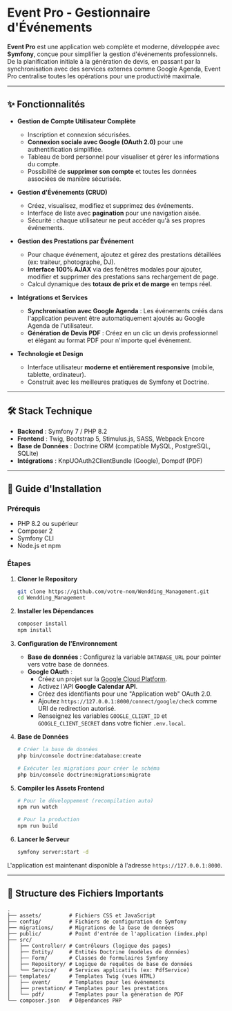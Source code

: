 #  Event Pro - Gestionnaire d'Événements

**Event Pro** est une application web complète et moderne, développée avec **Symfony**, conçue pour simplifier la gestion d'événements professionnels. De la planification initiale à la génération de devis, en passant par la synchronisation avec des services externes comme Google Agenda, Event Pro centralise toutes les opérations pour une productivité maximale.

---

## ✨ Fonctionnalités

-   **Gestion de Compte Utilisateur Complète**
    -   Inscription et connexion sécurisées.
    -   **Connexion sociale avec Google (OAuth 2.0)** pour une authentification simplifiée.
    -   Tableau de bord personnel pour visualiser et gérer les informations du compte.
    -   Possibilité de **supprimer son compte** et toutes les données associées de manière sécurisée.

-   **Gestion d'Événements (CRUD)**
    -   Créez, visualisez, modifiez et supprimez des événements.
    -   Interface de liste avec **pagination** pour une navigation aisée.
    -   Sécurité : chaque utilisateur ne peut accéder qu'à ses propres événements.

-   **Gestion des Prestations par Événement**
    -   Pour chaque événement, ajoutez et gérez des prestations détaillées (ex: traiteur, photographe, DJ).
    -   **Interface 100% AJAX** via des fenêtres modales pour ajouter, modifier et supprimer des prestations sans rechargement de page.
    -   Calcul dynamique des **totaux de prix et de marge** en temps réel.

-   **Intégrations et Services**
    -   **Synchronisation avec Google Agenda** : Les événements créés dans l'application peuvent être automatiquement ajoutés au Google Agenda de l'utilisateur.
    -   **Génération de Devis PDF** : Créez en un clic un devis professionnel et élégant au format PDF pour n'importe quel événement.

-   **Technologie et Design**
    -   Interface utilisateur **moderne et entièrement responsive** (mobile, tablette, ordinateur).
    -   Construit avec les meilleures pratiques de Symfony et Doctrine.

---

## 🛠️ Stack Technique

-   **Backend** : Symfony 7 / PHP 8.2
-   **Frontend** : Twig, Bootstrap 5, Stimulus.js, SASS, Webpack Encore
-   **Base de Données** : Doctrine ORM (compatible MySQL, PostgreSQL, SQLite)
-   **Intégrations** : KnpUOAuth2ClientBundle (Google), Dompdf (PDF)

---

## 🚀 Guide d'Installation

### Prérequis
-   PHP 8.2 ou supérieur
-   Composer 2
-   Symfony CLI
-   Node.js et npm

### Étapes

1.  **Cloner le Repository**
    ```bash
    git clone https://github.com/votre-nom/Wendding_Management.git
    cd Wendding_Management
    ```

2.  **Installer les Dépendances**
    ```bash
    composer install
    npm install
    ```

3.  **Configuration de l'Environnement**
    -   **Base de données** : Configurez la variable `DATABASE_URL` pour pointer vers votre base de données.
    -   **Google OAuth** :
        -   Créez un projet sur la [Google Cloud Platform](https://console.cloud.google.com/).
        -   Activez l'API **Google Calendar API**.
        -   Créez des identifiants pour une "Application web" OAuth 2.0.
        -   Ajoutez `https://127.0.0.1:8000/connect/google/check` comme URI de redirection autorisé.
        -   Renseignez les variables `GOOGLE_CLIENT_ID` et `GOOGLE_CLIENT_SECRET` dans votre fichier `.env.local`.

4.  **Base de Données**
    ```bash
    # Créer la base de données
    php bin/console doctrine:database:create

    # Exécuter les migrations pour créer le schéma
    php bin/console doctrine:migrations:migrate
    ```

5.  **Compiler les Assets Frontend**
    ```bash
    # Pour le développement (recompilation auto)
    npm run watch

    # Pour la production
    npm run build
    ```

6.  **Lancer le Serveur**
    ```bash
    symfony server:start -d
    ```

L'application est maintenant disponible à l'adresse `https://127.0.0.1:8000`.

---

## 📁 Structure des Fichiers Importants

```
.
├── assets/         # Fichiers CSS et JavaScript
├── config/         # Fichiers de configuration de Symfony
├── migrations/     # Migrations de la base de données
├── public/         # Point d'entrée de l'application (index.php)
├── src/
│   ├── Controller/ # Contrôleurs (logique des pages)
│   ├── Entity/     # Entités Doctrine (modèles de données)
│   ├── Form/       # Classes de formulaires Symfony
│   ├── Repository/ # Logique de requêtes de base de données
│   └── Service/    # Services applicatifs (ex: PdfService)
├── templates/      # Templates Twig (vues HTML)
│   ├── event/      # Templates pour les événements
│   ├── prestation/ # Templates pour les prestations
│   └── pdf/        # Templates pour la génération de PDF
└── composer.json   # Dépendances PHP
```